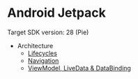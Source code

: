 # Android Jetpack

Target SDK version: 28 (Pie)

- Architecture
    - [Lifecycles](https://github.com/chunchiehliang/AndroidJetpack/tree/master/Lifecycles)
    - [Navigation](https://github.com/chunchiehliang/AndroidJetpack/tree/master/Navigation)
    - [ViewModel, LiveData & DataBinding](https://github.com/chunchiehliang/AndroidJetpack/tree/master/Architecture)

